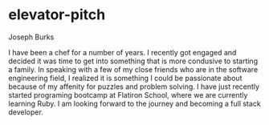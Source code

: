 # elevator-pitch
Joseph Burks

I have been a chef for a number of years.  I recently got engaged and decided it was time to get into something that is more condusive to starting a family.  In speaking with a few of my close friends who are in the software engineering field, I realized it is something I could be passionate about because of my affenity for puzzles and problem solving.  I have just recently started programing bootcamp at Flatiron School, where we are currently learning Ruby.  I am looking forward to the journey and becoming a full stack developer.